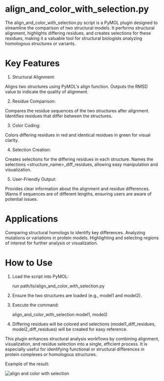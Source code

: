 # align_and_color_with_selection.py
The align_and_color_with_selection.py script is a PyMOL plugin designed to streamline the comparison of two structural models. It performs structural alignment, highlights differing residues, and creates selections for these residues, making it a valuable tool for structural biologists analyzing homologous structures or variants.

# Key Features
1. Structural Alignment:

  Aligns two structures using PyMOL's align function.
  Outputs the RMSD value to indicate the quality of alignment.

2. Residue Comparison:

  Compares the residue sequences of the two structures after alignment.
  Identifies residues that differ between the structures.

3. Color Coding:

  Colors differing residues in red and identical residues in green for visual clarity.

4. Selection Creation:

  Creates selections for the differing residues in each structure.
  Names the selections <structure_name>_diff_residues, allowing easy manipulation and visualization.

5. User-Friendly Output:

  Provides clear information about the alignment and residue differences.
  Warns if sequences are of different lengths, ensuring users are aware of potential issues.

# Applications
  Comparing structural homologs to identify key differences.
  Analyzing mutations or variations in protein models.
  Highlighting and selecting regions of interest for further analysis or visualization.


# How to Use

1. Load the script into PyMOL:

    run path/to/align_and_color_with_selection.py

2. Ensure the two structures are loaded (e.g., model1 and model2).
3. Execute the command:

    align_and_color_with_selection model1, model2
   
4. Differing residues will be colored and selections (model1_diff_residues, model2_diff_residues) will be created for easy reference.

This plugin enhances structural analysis workflows by combining alignment, visualization, and residue selection into a single, efficient process. It is especially useful for identifying functional or structural differences in protein complexes or homologous structures.

Example of the result:

![align and color with selection](https://github.com/user-attachments/assets/f23baa77-8875-4267-8f64-0ad75c407728)
